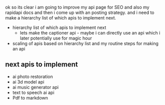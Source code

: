 ok so its clear i am going to improve my api page for SEO and also my rapidapi docs and then i come up with an posting strategy. and i need to make a hierarchy list of which apis to implement next.

- hierarchy list of which apis to implement next
    - lets make the captioner api - maybe i can directly use an api which i later potentially use for magic hour
- scaling of apis based on hierarchy list and my routine steps for making an api


## next apis to implement 

- ai photo restoration 
- ai 3d model api
- ai music generator api
- text to speech ai api
- Pdf to markdown 
